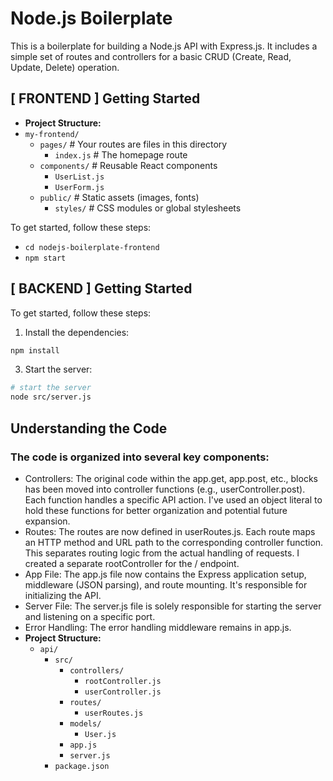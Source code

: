 # Node.js Boilerplate

This is a boilerplate for building a Node.js API with Express.js. It includes a simple set of routes and controllers for a basic CRUD (Create, Read, Update, Delete) operation.

## [ FRONTEND ] Getting Started

- **Project Structure:**
- `my-frontend/`
  - `pages/` # Your routes are files in this directory
    - `index.js` # The homepage route
  - `components/` # Reusable React components
    - `UserList.js`
    - `UserForm.js`
  - `public/` # Static assets (images, fonts)
    - `styles/` # CSS modules or global stylesheets

To get started, follow these steps:

- `cd nodejs-boilerplate-frontend`
- `npm start`

## [ BACKEND ] Getting Started

To get started, follow these steps:

1. Install the dependencies:

```bash
npm install
```

3. Start the server:

```bash
# start the server
node src/server.js
```

## Understanding the Code

### The code is organized into several key components:

- Controllers: The original code within the app.get, app.post, etc., blocks has been moved into controller functions (e.g., userController.post). Each function handles a specific API action. I've used an object literal to hold these functions for better organization and potential future expansion.
- Routes: The routes are now defined in userRoutes.js. Each route maps an HTTP method and URL path to the corresponding controller function. This separates routing logic from the actual handling of requests. I created a separate rootController for the / endpoint.
- App File: The app.js file now contains the Express application setup, middleware (JSON parsing), and route mounting. It's responsible for initializing the API.
- Server File: The server.js file is solely responsible for starting the server and listening on a specific port.
- Error Handling: The error handling middleware remains in app.js.
- **Project Structure:**
  - `api/`
    - `src/`
      - `controllers/`
        - `rootController.js`
        - `userController.js`
      - `routes/`
        - `userRoutes.js`
      - `models/`
        - `User.js`
      - `app.js`
      - `server.js`
    - `package.json`

